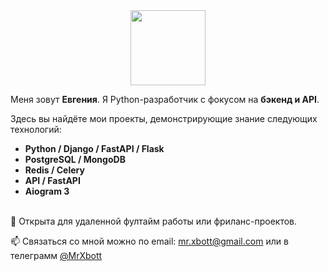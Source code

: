 
<!--
**MrXbott/MrXbott** is a ✨ _special_ ✨ repository because its `README.md` (this file) appears on your GitHub profile.

Here are some ideas to get you started:

- 🔭 I’m currently working on ...
- 🌱 I’m currently learning ...
- 👯 I’m looking to collaborate on ...
- 🤔 I’m looking for help with ...
- 💬 Ask me about ...
- 📫 How to reach me: ...
- 😄 Pronouns: ...
- ⚡ Fun fact: ...
-->

<div id="header" align="center">
  <!-- <img src="https://media.giphy.com/media/zEfGeGWJHPMAKvh6gi/giphy.gif" width="200"> -->
  <img src="https://media.giphy.com/media/5ndklThG9vUUdTmgMn/giphy.gif" width="120">
</div>

<!--
<h1 align="center">
  Привет!
</h1>
 -->
<!-- <h1>Привет! 👋</h1> -->
  <p>Меня зовут <strong>Евгения</strong>. Я Python-разработчик с фокусом на <strong>бэкенд и API</strong>.</p>

  <p>Здесь вы найдёте мои проекты, демонстрирующие знание следующих технологий:</p>

  <ul>
    <li><strong>Python / Django / FastAPI / Flask </strong></li>
    <li><strong>PostgreSQL / MongoDB </strong></li>
    <li><strong>Redis / Celery</strong></li>
    <li><strong>API / FastAPI </strong></li>
    <li><strong>Aiogram 3 </strong></li>
<!--     <li><strong>Аутентификация и авторизация</strong></li> -->
<!--     <li><strong>Solidity / MetaMask / NFT / Web3</strong></li> -->
<!--     <li><strong>Git и работа с ветками</strong></li> -->
  </ul>

 <br>🎯 Открыта для удаленной фултайм работы или фриланс-проектов.</p>
<!-- через <a href="https://t.me/твой_ник" target="_blank">Telegram</a> или  -->
  <p>📫 Связаться со мной можно по email: <a href="mailto:mr.xbott@gmail.com">mr.xbott@gmail.com</a> или в телеграмм <a href="https://t.me/MrXbott">@MrXbott</a> </p>

<!-- <br>
<br>

:hammer_and_wrench: Languages and Tools:
<div>
  <img src="https://github.com/devicons/devicon/blob/master/icons/python/python-original.svg" title="Python" alt="Python" width="40" height="40" />
  <img src="https://github.com/devicons/devicon/blob/master/icons/jupyter/jupyter-original.svg" title="Jupyter" alt="Jupyter" width="40" height="40" />
  <img src="https://github.com/devicons/devicon/blob/master/icons/mongodb/mongodb-original.svg" title="Mongo" alt="Mongo" width="40" height="40" />
  <img src="https://github.com/devicons/devicon/blob/master/icons/flask/flask-original.svg" title="Flask" alt="Flask" width="40" height="40" />
  <img src="https://github.com/devicons/devicon/blob/master/icons/django/django-plain.svg" title="Django" alt="Django" width="40" height="40" />
  <img src="https://github.com/devicons/devicon/blob/master/icons/pandas/pandas-original.svg" title="Pandas" alt="Pandas" width="40" height="40" />
  <img src="https://github.com/devicons/devicon/blob/master/icons/qt/qt-original.svg" title="PyQt" alt="PyQt" width="40" height="40" />
  <img src="https://github.com/devicons/devicon/blob/master/icons/solidity/solidity-original.svg" title="Solidity" alt="Solidity" width="40" height="40" />
  <img src="https://github.com/devicons/devicon/blob/master/icons/vscode/vscode-original.svg" title="VSCode" alt="VSCode" width="40" height="40" />
</div>
<br> 
<br> -->

